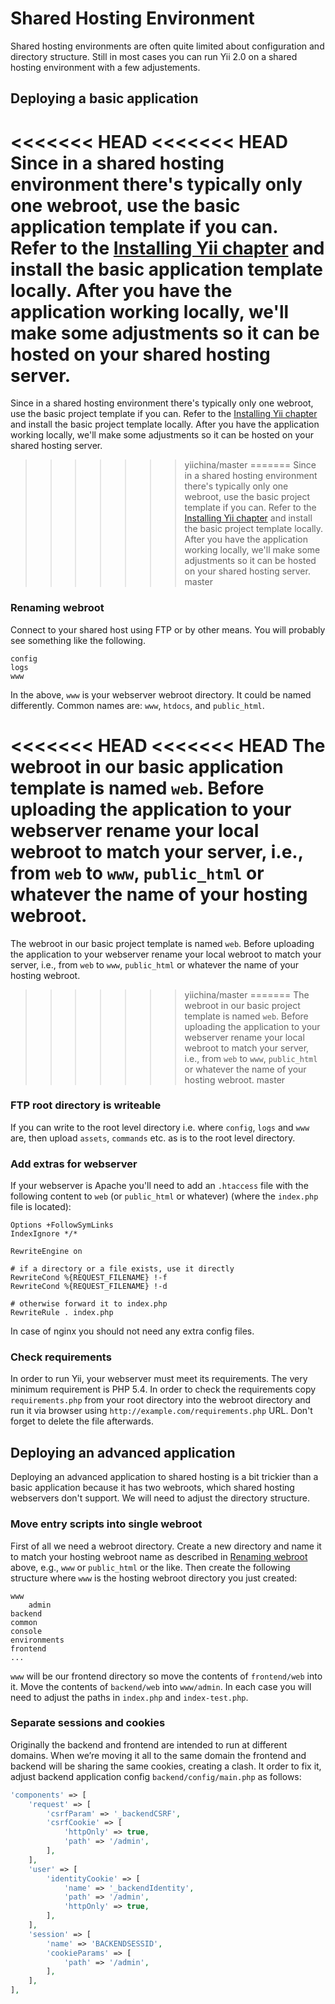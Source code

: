 Shared Hosting Environment
==========================

Shared hosting environments are often quite limited about configuration and directory structure. Still in most cases you can run Yii 2.0 on a shared hosting environment with a few adjustements.

Deploying a basic application
---------------------------

<<<<<<< HEAD
<<<<<<< HEAD
Since in a shared hosting environment there's typically only one webroot, use the basic application template if you can. Refer to the [Installing Yii chapter](start-installation.md) and install the basic application template locally. After you have the application working locally, we'll make some adjustments so it can be hosted on your shared hosting server.
=======
Since in a shared hosting environment there's typically only one webroot, use the basic project template if you can. Refer to the [Installing Yii chapter](start-installation.md) and install the basic project template locally. After you have the application working locally, we'll make some adjustments so it can be hosted on your shared hosting server.
>>>>>>> yiichina/master
=======
Since in a shared hosting environment there's typically only one webroot, use the basic project template if you can. Refer to the [Installing Yii chapter](start-installation.md) and install the basic project template locally. After you have the application working locally, we'll make some adjustments so it can be hosted on your shared hosting server.
>>>>>>> master

### Renaming webroot <span id="renaming-webroot"></span>

Connect to your shared host using FTP or by other means. You will probably see something like the following.
 
```
config
logs
www
```

In the above, `www` is your webserver webroot directory. It could be named differently. Common names are: `www`, `htdocs`, and `public_html`.

<<<<<<< HEAD
<<<<<<< HEAD
The webroot in our basic application template is named `web`. Before uploading the application to your webserver rename your local webroot to match your server, i.e., from `web` to `www`, `public_html` or whatever the name of your hosting webroot.
=======
The webroot in our basic project template is named `web`. Before uploading the application to your webserver rename your local webroot to match your server, i.e., from `web` to `www`, `public_html` or whatever the name of your hosting webroot.
>>>>>>> yiichina/master
=======
The webroot in our basic project template is named `web`. Before uploading the application to your webserver rename your local webroot to match your server, i.e., from `web` to `www`, `public_html` or whatever the name of your hosting webroot.
>>>>>>> master

### FTP root directory is writeable

If you can write to the root level directory i.e. where `config`, `logs` and `www` are, then upload `assets`, `commands` etc. as is to the root level directory.

### Add extras for webserver <span id="add-extras-for-webserver"></span>

If your webserver is Apache you'll need to add an `.htaccess` file with the following content to `web` (or `public_html` or whatever) (where the `index.php` file is located):

```
Options +FollowSymLinks
IndexIgnore */*

RewriteEngine on

# if a directory or a file exists, use it directly
RewriteCond %{REQUEST_FILENAME} !-f
RewriteCond %{REQUEST_FILENAME} !-d

# otherwise forward it to index.php
RewriteRule . index.php
```

In case of nginx you should not need any extra config files.

### Check requirements

In order to run Yii, your webserver must meet its requirements. The very minimum requirement is PHP 5.4. In order to check the requirements copy `requirements.php` from your root directory into the webroot directory and run it via browser using
`http://example.com/requirements.php` URL. Don't forget to delete the file afterwards.

Deploying an advanced application
---------------------------------

Deploying an advanced application to shared hosting is a bit trickier than a basic application because it has two webroots, which shared hosting webservers don't support. We will need to adjust the directory structure.

### Move entry scripts into single webroot

First of all we need a webroot directory. Create a new directory and name it to match your hosting webroot name as described in [Renaming webroot](#renaming-webroot) above, e.g., `www` or `public_html` or the like. Then create the following structure where `www` is the hosting webroot directory you just created:

```
www
    admin
backend
common
console
environments
frontend
...
```

`www` will be our frontend directory so move the contents of `frontend/web` into it. Move the contents of `backend/web` into `www/admin`. In each case you will need to adjust the paths in `index.php` and `index-test.php`.

### Separate sessions and cookies

Originally the backend and frontend are intended to run at different domains. When we’re moving it all to the same domain the frontend and backend will be sharing the same cookies, creating a clash. It order to fix it, adjust backend application config
`backend/config/main.php` as follows:

```php
'components' => [
    'request' => [
        'csrfParam' => '_backendCSRF',
        'csrfCookie' => [
            'httpOnly' => true,
            'path' => '/admin',
        ],
    ],
    'user' => [
        'identityCookie' => [
            'name' => '_backendIdentity',
            'path' => '/admin',
            'httpOnly' => true,
        ],
    ],
    'session' => [
        'name' => 'BACKENDSESSID',
        'cookieParams' => [
            'path' => '/admin',
        ],
    ],
],
```
